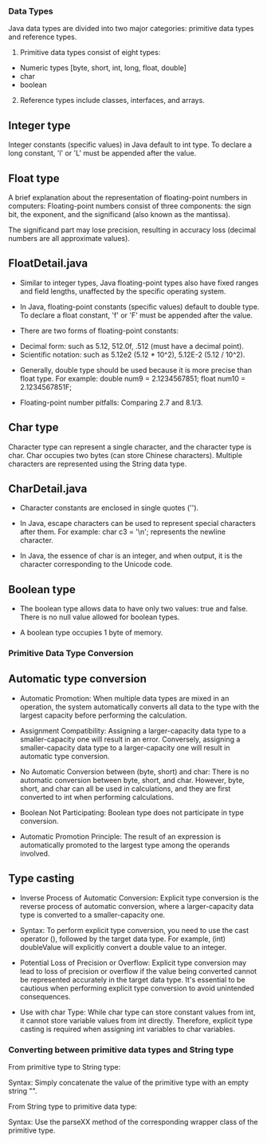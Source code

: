 ### Data Types

Java data types are divided into two major categories: primitive data types and reference types.

1. Primitive data types consist of eight types:

* Numeric types [byte, short, int, long, float, double]
* char
* boolean

2. Reference types include classes, interfaces, and arrays.

## Integer type
Integer constants (specific values) in Java default to int type. To declare a long constant, 'l' or 'L' must be appended after the value.

## Float type
A brief explanation about the representation of floating-point numbers in computers: 
Floating-point numbers consist of three components: the sign bit, the exponent, and the significand (also known as the mantissa). 


The significand part may lose precision, resulting in accuracy loss (decimal numbers are all approximate values).

## FloatDetail.java
* Similar to integer types, Java floating-point types also have fixed ranges and field lengths, unaffected by the specific operating system.

* In Java, floating-point constants (specific values) default to double type. To declare a float constant, 'f' or 'F' must be appended after the value.

* There are two forms of floating-point constants:
- Decimal form: such as 5.12, 512.0f, .512 (must have a decimal point).
- Scientific notation: such as 5.12e2 (5.12 * 10^2), 5.12E-2 (5.12 / 10^2).

* Generally, double type should be used because it is more precise than float type. For example: double num9 = 2.1234567851; float num10 = 2.1234567851F;

* Floating-point number pitfalls: Comparing 2.7 and 8.1/3.


## Char type
Character type can represent a single character, and the character type is char. Char occupies two bytes (can store Chinese characters). Multiple characters are represented using the String data type.



## CharDetail.java
* Character constants are enclosed in single quotes ('').

* In Java, escape characters can be used to represent special characters after them. For example: char c3 = '\n'; represents the newline character.

* In Java, the essence of char is an integer, and when output, it is the character corresponding to the Unicode code.


## Boolean type
* The boolean type allows data to have only two values: true and false. There is no null value allowed for boolean types.

* A boolean type occupies 1 byte of memory.



### Primitive Data Type Conversion

## Automatic type conversion
* Automatic Promotion: When multiple data types are mixed in an operation, the system automatically converts all data to the type with the largest capacity before performing the calculation.

* Assignment Compatibility: Assigning a larger-capacity data type to a smaller-capacity one will result in an error. Conversely, assigning a smaller-capacity data type to a larger-capacity one will result in automatic type conversion.

* No Automatic Conversion between (byte, short) and char: There is no automatic conversion between byte, short, and char. However, byte, short, and char can all be used in calculations, and they are first converted to int when performing calculations.

* Boolean Not Participating: Boolean type does not participate in type conversion.

* Automatic Promotion Principle: The result of an expression is automatically promoted to the largest type among the operands involved.


## Type casting
* Inverse Process of Automatic Conversion: Explicit type conversion is the reverse process of automatic conversion, where a larger-capacity data type is converted to a smaller-capacity one.

* Syntax: To perform explicit type conversion, you need to use the cast operator (), followed by the target data type. For example, (int) doubleValue will explicitly convert a double value to an integer.

* Potential Loss of Precision or Overflow: Explicit type conversion may lead to loss of precision or overflow if the value being converted cannot be represented accurately in the target data type. It's essential to be cautious when performing explicit type conversion to avoid unintended consequences.

* Use with char Type: While char type can store constant values from int, it cannot store variable values from int directly. Therefore, explicit type casting is required when assigning int variables to char variables.





### Converting between primitive data types and String type
From primitive type to String type:

Syntax: Simply concatenate the value of the primitive type with an empty string "".

From String type to primitive data type:

Syntax: Use the parseXX method of the corresponding wrapper class of the primitive type.
